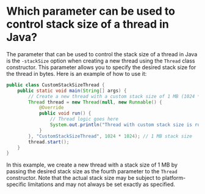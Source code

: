 # Which parameter can be used to control stack size of a thread in Java?
The parameter that can be used to control the stack size of a thread in Java is the `-stackSize` option when creating a new thread using the `Thread` class constructor. This parameter allows you to specify the desired stack size for the thread in bytes. Here is an example of how to use it:
```java
public class CustomStackSizeThread {
    public static void main(String[] args) {
        // Create a new thread with a custom stack size of 1 MB (1024 * 1024 bytes)
        Thread thread = new Thread(null, new Runnable() {
            @Override
            public void run() {
                // Thread logic goes here
                System.out.println("Thread with custom stack size is running.");
            }
        }, "CustomStackSizeThread", 1024 * 1024); // 1 MB stack size
        thread.start();
    }
}
```
In this example, we create a new thread with a stack size of 1 MB by passing the desired stack size as the fourth parameter to the `Thread` constructor. Note that the actual stack size may be subject to platform-specific limitations and may not always be set exactly as specified.
